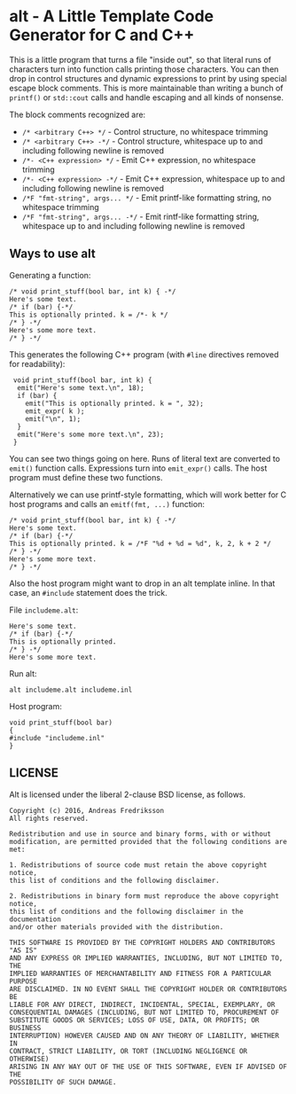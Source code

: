 alt - A Little Template Code Generator for C and C++
====================================================

This is a little program that turns a file "inside out", so that literal runs
of characters turn into function calls printing those characters. You can then
drop in control structures and dynamic expressions to print by using special
escape block comments. This is more maintainable than writing a bunch of
`printf()` or `std::cout` calls and handle escaping and all kinds of nonsense.

The block comments recognized are:

- `/* <arbitrary C++> */` - Control structure, no whitespace trimming
- `/* <arbitrary C++> -*/` - Control structure, whitespace up to and including following newline is removed
- `/*- <C++ expression> */` - Emit C++ expression, no whitespace trimming
- `/*- <C++ expression> -*/` - Emit C++ expression, whitespace up to and including following newline is removed
- `/*F "fmt-string", args... */` - Emit printf-like formatting string, no whitespace trimming
- `/*F "fmt-string", args... -*/` - Emit rintf-like formatting string, whitespace up to and including following newline is removed

Ways to use alt
---------------

Generating a function:

    /* void print_stuff(bool bar, int k) { -*/
    Here's some text.
    /* if (bar) {-*/
    This is optionally printed. k = /*- k */
    /* } -*/
    Here's some more text.
    /* } -*/

This generates the following C++ program (with `#line` directives removed for readability):

     void print_stuff(bool bar, int k) {
      emit("Here's some text.\n", 18);
      if (bar) {
        emit("This is optionally printed. k = ", 32);
        emit_expr( k );
        emit("\n", 1);
      }
      emit("Here's some more text.\n", 23);
     }

You can see two things going on here. Runs of literal text are converted to
`emit()` function calls. Expressions turn into `emit_expr()` calls. The host
program must define these two functions.

Alternatively we can use printf-style formatting, which will work better for C
host programs and calls an `emitf(fmt, ...)` function:

    /* void print_stuff(bool bar, int k) { -*/
    Here's some text.
    /* if (bar) {-*/
    This is optionally printed. k = /*F "%d + %d = %d", k, 2, k + 2 */
    /* } -*/
    Here's some more text.
    /* } -*/

Also the host program might want to drop in an alt template inline. In
that case, an `#include` statement does the trick.

File `includeme.alt`:

    Here's some text.
    /* if (bar) {-*/
    This is optionally printed.
    /* } -*/
    Here's some more text.

Run alt:

    alt includeme.alt includeme.inl

Host program:

    void print_stuff(bool bar)
    {
    #include "includeme.inl"
    }
  

LICENSE
-------

Alt is licensed under the liberal 2-clause BSD license, as follows.

    Copyright (c) 2016, Andreas Fredriksson
    All rights reserved.

    Redistribution and use in source and binary forms, with or without
    modification, are permitted provided that the following conditions are met:

    1. Redistributions of source code must retain the above copyright notice,
    this list of conditions and the following disclaimer.

    2. Redistributions in binary form must reproduce the above copyright notice,
    this list of conditions and the following disclaimer in the documentation
    and/or other materials provided with the distribution.

    THIS SOFTWARE IS PROVIDED BY THE COPYRIGHT HOLDERS AND CONTRIBUTORS "AS IS"
    AND ANY EXPRESS OR IMPLIED WARRANTIES, INCLUDING, BUT NOT LIMITED TO, THE
    IMPLIED WARRANTIES OF MERCHANTABILITY AND FITNESS FOR A PARTICULAR PURPOSE
    ARE DISCLAIMED. IN NO EVENT SHALL THE COPYRIGHT HOLDER OR CONTRIBUTORS BE
    LIABLE FOR ANY DIRECT, INDIRECT, INCIDENTAL, SPECIAL, EXEMPLARY, OR
    CONSEQUENTIAL DAMAGES (INCLUDING, BUT NOT LIMITED TO, PROCUREMENT OF
    SUBSTITUTE GOODS OR SERVICES; LOSS OF USE, DATA, OR PROFITS; OR BUSINESS
    INTERRUPTION) HOWEVER CAUSED AND ON ANY THEORY OF LIABILITY, WHETHER IN
    CONTRACT, STRICT LIABILITY, OR TORT (INCLUDING NEGLIGENCE OR OTHERWISE)
    ARISING IN ANY WAY OUT OF THE USE OF THIS SOFTWARE, EVEN IF ADVISED OF THE
    POSSIBILITY OF SUCH DAMAGE.

